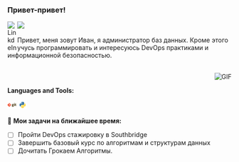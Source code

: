 ### Привет-привет! 

<img src="https://media.giphy.com/media/hvRJCLFzcasrR4ia7z/giphy.gif" width="25px">
<a href="https://www.linkedin.com/in/ivan-zakutnii-a43851203/">
  <img align="left" alt="LinkdeIn" width="22px" src="https://cdn.jsdelivr.net/npm/simple-icons@v3/icons/linkedin.svg" />
</a>
<a href="https://t.me/uz3rnam3">
  <img align="left" alt="" width="22px" src="https://cdn.jsdelivr.net/npm/simple-icons@v3/icons/telegram.svg" />
</a>

<br />

Привет, меня зовут Иван, я администратор баз данных. Кроме этого учусь программировать и интересуюсь DevOps практиками и информационной безопасностью.

<br />

<img align="right" alt="GIF" src="https://media.giphy.com/media/kJ1iL1ZQIyibu/giphy-downsized-large.gif"/>

<br />

**Languages and Tools:**  

<code><img height="20" src="https://raw.githubusercontent.com/github/explore/80688e429a7d4ef2fca1e82350fe8e3517d3494d/topics/git/git.png"></code>
<code><img height="20" src="https://raw.githubusercontent.com/github/explore/80688e429a7d4ef2fca1e82350fe8e3517d3494d/topics/python/python.png"></code>


🚧 **Мои задачи на ближайшее время:**
<!-- TODO-IST:START -->
* [ ] Пройти DevOps стажировку в Southbridge
* [ ] Завершить базовый курс по алгоритмам и структурам данных 
* [ ] Дочитать Грокаем Алгоритмы.
<!-- TODO-IST:END -->
